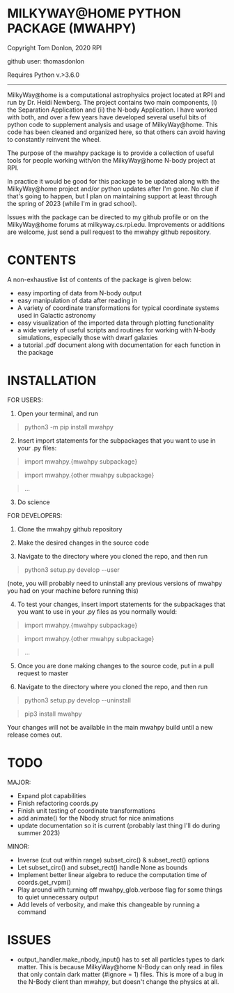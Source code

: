  MILKYWAY@HOME PYTHON PACKAGE (MWAHPY)
========================================

Copyright Tom Donlon, 2020 RPI

github user: thomasdonlon

Requires Python v.>3.6.0

-----------------------------------------

MilkyWay@home is a computational astrophysics project located at RPI and run by Dr. Heidi Newberg. The project contains two main components, (i) the Separation Application and (ii) the N-body Application. I have worked with both, and over a few years have developed several useful bits of python code to supplement analysis and usage of MilkyWay@home. This code has been cleaned and organized here, so that others can avoid having to constantly reinvent the wheel.

The purpose of the mwahpy package is to provide a collection of useful tools for people working with/on the MilkyWay@home N-body project at RPI.

In practice it would be good for this package to be updated along with the MilkyWay@home project and/or python updates after I'm gone. No clue if that's going to happen, but I plan on maintaining support at least through the spring of 2023 (while I'm in grad school).

Issues with the package can be directed to my github profile or on the MilkyWay@home forums at milkyway.cs.rpi.edu. Improvements or additions are welcome, just send a pull request to the mwahpy github repository.

CONTENTS
========================================

A non-exhaustive list of contents of the package is given below:

 - easy importing of data from N-body output
 - easy manipulation of data after reading in
 - A variety of coordinate transformations for typical coordinate systems used in Galactic astronomy
 - easy visualization of the imported data through plotting functionality
 - a wide variety of useful scripts and routines for working with N-body simulations, especially those with dwarf galaxies
 - a tutorial .pdf document along with documentation for each function in the package

INSTALLATION
========================================

FOR USERS:

1. Open your terminal, and run

> python3 -m pip install mwahpy

2. Insert import statements for the subpackages that you want to use in your .py files:

> import mwahpy.{mwahpy subpackage}

> import mwahpy.{other mwahpy subpackage}

> ...

3. Do science

FOR DEVELOPERS:

1. Clone the mwahpy github repository

2. Make the desired changes in the source code

3. Navigate to the directory where you cloned the repo, and then run

> python3 setup.py develop --user

(note, you will probably need to uninstall any previous versions of mwahpy you had on your machine before running this)

4. To test your changes, insert import statements for the subpackages that you want to use in your .py files as you normally would:

> import mwahpy.{mwahpy subpackage}

> import mwahpy.{other mwahpy subpackage}

> ...

5. Once you are done making changes to the source code, put in a pull request to master

6. Navigate to the directory where you cloned the repo, and then run

> python3 setup.py develop --uninstall

> pip3 install mwahpy

Your changes will not be available in the main mwahpy build until a new release comes out.

TODO
========================================

MAJOR:
 - Expand plot capabilities
 - Finish refactoring coords.py
 - Finish unit testing of coordinate transformations
 - add animate() for the Nbody struct for nice animations
 - update documentation so it is current (probably last thing I'll do during summer 2023)

MINOR:
- Inverse (cut out within range) subset_circ() & subset_rect() options
- Let subset_circ() and subset_rect() handle None as bounds
- Implement better linear algebra to reduce the computation time of coords.get_rvpm()
- Play around with turning off mwahpy_glob.verbose flag for some things to quiet unnecessary output
- Add levels of verbosity, and make this changeable by running a command

ISSUES
========================================

- output_handler.make_nbody_input() has to set all particles types to dark matter. This is because MilkyWay@home N-Body can only read .in files that only contain dark matter (#ignore = 1) files. This is more of a bug in the N-Body client than mwahpy, but doesn't change the physics at all. 
